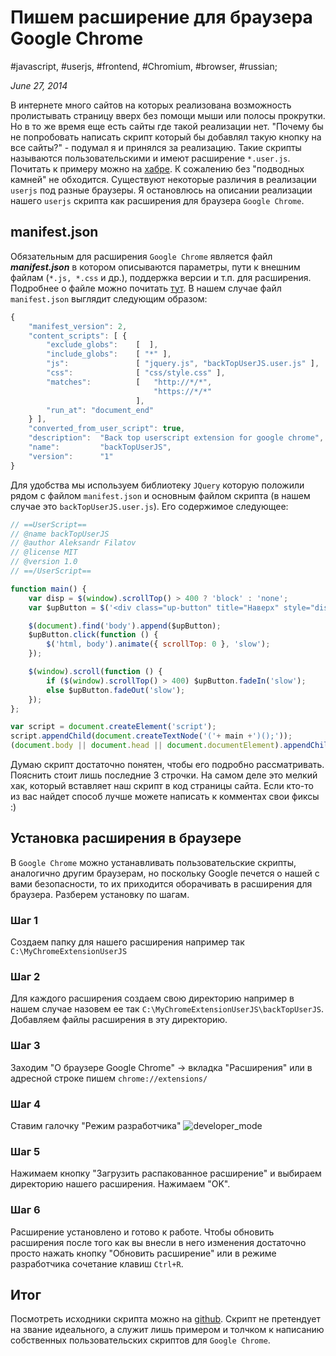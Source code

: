 # Пишем расширение для браузера Google Chrome

#javascript, #userjs, #frontend, #Chromium, #browser, #russian;

_June 27, 2014_

В интернете много сайтов на которых реализована возможность пролистывать страницу вверх без помощи мыши или полосы прокрутки. Но в то же время еще есть сайты где такой реализации нет. "Почему бы не попробовать написать скрипт который бы добавлял такую кнопку на все сайты?" - подумал я и принялся за реализацию. Такие скрипты называются пользовательскими и имеют расширение ```*.user.js```. Почитать к примеру можно на [хабре](https://habrahabr.ru/post/129343/). К сожалению без "подводных камней" не обходится. Существуют некоторые различия в реализации ```userjs``` под разные браузеры. Я остановлюсь на описании реализации нашего ```userjs``` скрипта как расширения для браузера ```Google Chrome```.

## manifest.json
Обязательным для расширения ```Google Chrome``` является файл ***manifest.json*** в котором описываются параметры, пути к внешним файлам (```*.js, *.css``` и др.), поддержка версии и т.п. для расширения. Подробнее о файле можно почитать [тут](https://developer.chrome.com/extensions/manifest). В нашем случае файл ```manifest.json``` выглядит следующим образом:

```javascript
{
    "manifest_version": 2,
    "content_scripts": [ {
        "exclude_globs":    [  ],
        "include_globs":    [ "*" ],
        "js":               [ "jquery.js", "backTopUserJS.user.js" ],
        "css":              [ "css/style.css" ],
        "matches":          [   "http://*/*",
                                "https://*/*"
                            ],
        "run_at": "document_end"
    } ],
    "converted_from_user_script": true,
    "description":  "Back top userscript extension for google chrome",
    "name":         "backTopUserJS",
    "version":      "1"
}
```

Для удобства мы используем библиотеку ```JQuery``` которую положили рядом с файлом ```manifest.json``` и основным файлом скрипта (в нашем случае это ```backTopUserJS.user.js```). Его содержимое следующее:

```javascript
// ==UserScript==
// @name backTopUserJS
// @author Aleksandr Filatov
// @license MIT
// @version 1.0
// ==/UserScript==

function main() {
    var disp = $(window).scrollTop() > 400 ? 'block' : 'none';
    var $upButton = $('<div class="up-button" title="Наверх" style="display:' + disp + '">Наверх</div>');

    $(document).find('body').append($upButton);
    $upButton.click(function () {
        $('html, body').animate({ scrollTop: 0 }, 'slow');
    });

    $(window).scroll(function () {
        if ($(window).scrollTop() > 400) $upButton.fadeIn('slow');
        else $upButton.fadeOut('slow');
    });
};

var script = document.createElement('script');
script.appendChild(document.createTextNode('('+ main +')();'));
(document.body || document.head || document.documentElement).appendChild(script);
```

Думаю скрипт достаточно понятен, чтобы его подробно рассматривать. Пояснить стоит лишь последние 3 строчки. На самом деле это мелкий хак, который вставляет наш скрипт в код страницы сайта. Если кто-то из вас найдет способ лучше можете написать к комментах свои фиксы :)

## Установка расширения в браузере
В ```Google Chrome``` можно устанавливать пользовательские скрипты, аналогично другим браузерам, но поскольку Google печется о нашей с вами безопасности, то их приходится оборачивать в расширения для браузера. Разберем установку по шагам.

### Шаг 1
Создаем папку для нашего расширения например так ```C:\MyChromeExtensionUserJS```

### Шаг 2
Для каждого расширения создаем свою директорию например в нашем случае назовем ее так ```C:\MyChromeExtensionUserJS\backTopUserJS```. Добавляем файлы расширения в эту директорию.

### Шаг 3
Заходим "О браузере Google Chrome" -> вкладка "Расширения" или в адресной строке пишем ```chrome://extensions/```

### Шаг 4
Ставим галочку "Режим разработчика"
![developer_mode](https://1.bp.blogspot.com/-bax0UMkP6dU/U60tEjgXiLI/AAAAAAAABCQ/MRKVYzCoHjc/s1600/qwerty.png)

### Шаг 5
Нажимаем кнопку "Загрузить распакованное расширение" и выбираем директорию нашего расширения. Нажимаем "OK".

### Шаг 6
Расширение установлено и готово к работе. Чтобы обновить расширения после того как вы внесли в него изменения достаточно просто нажать кнопку "Обновить расширение" или в режиме разработчика сочетание клавиш ```Ctrl+R```.

## Итог
Посмотреть исходники скрипта можно на [github](https://github.com/greybax/backTopUserJS). Скрипт не претендует на звание идеального, а служит лишь примером и толчком к написанию собственных пользовательских скриптов для ```Google Chrome```.